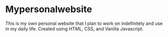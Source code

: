 # Mypersonalwebsite
This is my own personal website that I plan to work on indefinitely and use in my daily life. Created using HTML, CSS, and Vanilla Javascript.
